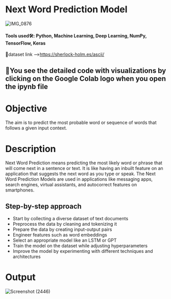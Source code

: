# Next Word Prediction Model

![IMG_0876](https://github.com/SyedsProjectPortfolio45/Next-Word-Prediction-Model/assets/147240839/9d549a47-b85f-4b9c-b271-f2af562585d9)


#### Tools used🛠: Python, Machine Learning, Deep Learning, NumPy, TensorFlow, Keras
🔗dataset link -->https://sherlock-holm.es/ascii/

## 🚧You see the detailed code with visualizations by clicking on the Google Colab logo when you open the ipynb file

# Objective
The aim is to predict the most probable word or sequence of words that follows a given input context.

# Description
Next Word Prediction means predicting the most likely word or phrase that will come next in a sentence or text. It is like having an inbuilt feature on an application that suggests the next word as you type or speak. The Next Word Prediction Models are used in applications like messaging apps, search engines, virtual assistants, and autocorrect features on smartphones.

## Step-by-step approach
- Start by collecting a diverse dataset of text documents
- Preprocess the data by cleaning and tokenizing it
- Prepare the data by creating input-output pairs
- Engineer features such as word embeddings
- Select an appropriate model like an LSTM or GPT 
- Train the model on the dataset while adjusting hyperparameters
- Improve the model by experimenting with different techniques and architectures

# Output
![Screenshot (2446)](https://github.com/SyedsProjectPortfolio45/Next-Word-Prediction-Model/assets/147240839/8b15c4ba-1ece-496b-81da-60083e8f3cd2)




